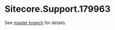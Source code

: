 # Sitecore.Support.179963

See [master branch](https://github.com/sitecoresupport/Sitecore.Support.179963) for details.